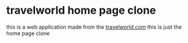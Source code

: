 # travelworld home page clone 

this is a web application made from the [travelworld.com](https://travelworld.com) 
this is just the home page clone
